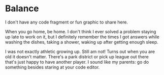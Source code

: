 # Balance

I don't have any code fragment or fun graphic to share here.

When you go home, be home.  I don't think I ever solved a problem staying up
late to work on it, but I definitely remember the times I got answers while
washing the dishes, taking a shower, waking up after getting enough sleep.

I was not exactly athletic growing up.  Still am not!  Turns out when you are
old it doesn't matter.  There's a park district or pick up league out there
that's just happy to have another player.  I sound like my parents: go do
something besides staring at your code editor.
